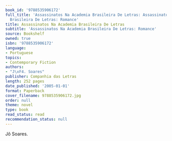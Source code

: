 ```yaml
---
book_id: '9788535906172'
full_title: 'Assassinatos Na Academia Brasileira De Letras: Assassinatos Na Academia
  Brasileira De Letras: Romance'
title: Assassinatos Na Academia Brasileira De Letras
subtitle: 'Assassinatos Na Academia Brasileira De Letras: Romance'
source: Bookshelf
owned: true
isbn: '9788535906172'
language:
- Portuguese
topics:
- Contemporary Fiction
authors:
- "J\xF4. Soares"
publisher: Companhia das Letras
length: 252 pages
date_published: '2005-01-01'
format: Paperback
cover_filename: 9788535906172.jpg
order: null
theme: novel
type: book
read_status: read
recommendation_status: null
---
```

Jô Soares.
